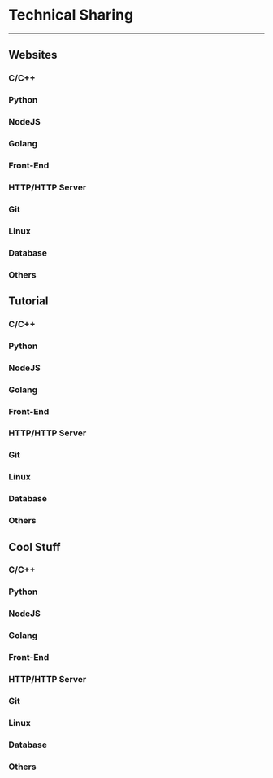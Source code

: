 # Technical Sharing
---------------------------

## Websites
### C/C++

### Python

### NodeJS

### Golang

### Front-End

### HTTP/HTTP Server

### Git

### Linux

### Database

### Others


## Tutorial
### C/C++

### Python

### NodeJS

### Golang

### Front-End

### HTTP/HTTP Server

### Git

### Linux

### Database

### Others

## Cool Stuff

### C/C++

### Python

### NodeJS

### Golang

### Front-End

### HTTP/HTTP Server

### Git

### Linux

### Database

### Others
